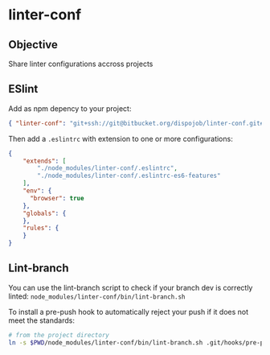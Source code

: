 # linter-conf

## Objective

Share linter configurations accross projects

## ESlint

Add as npm depency to your project:

```json
{ "linter-conf": "git+ssh://git@bitbucket.org/dispojob/linter-conf.git#master" }
```

Then add a `.eslintrc` with extension to one or more configurations:

```json
{
    "extends": [
        "./node_modules/linter-conf/.eslintrc",
        "./node_modules/linter-conf/.eslintrc-es6-features"
    ],
    "env": {
      "browser": true
    },
    "globals": {
    },
    "rules": {
    }
}
```

## Lint-branch

You can use the lint-branch script to check if your branch dev is correctly linted: `node_modules/linter-conf/bin/lint-branch.sh`

To install a pre-push hook to automatically reject your push if it does not meet the standards:

```bash
# from the project directory
ln -s $PWD/node_modules/linter-conf/bin/lint-branch.sh .git/hooks/pre-push
```
